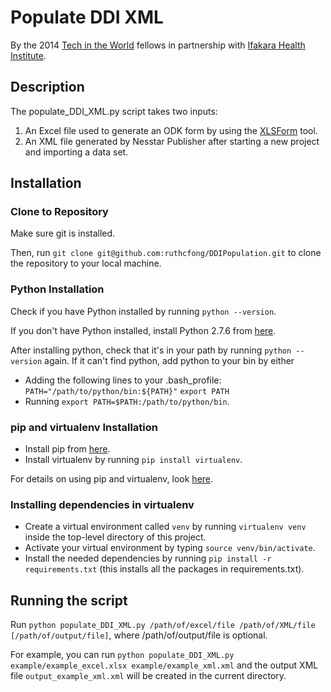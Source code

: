 # Populate DDI XML
By the 2014 [Tech in the World](www.techintheworld.org) fellows in partnership with [Ifakara Health Institute](ihi.or.tz).

## Description
The populate_DDI_XML.py script takes two inputs:

1. An Excel file used to generate an ODK form by using the [XLSForm](opendatakit.org/help/form-design/xlsform/) tool.
2. An XML file generated by Nesstar Publisher after starting a new project and importing a data set.

## Installation
### Clone to Repository
Make sure git is installed.

Then, run `git clone git@github.com:ruthcfong/DDIPopulation.git` to clone the repository to your local machine.

### Python Installation
Check if you have Python installed by running `python --version`.

If you don't have Python installed, install Python 2.7.6 from [here](http://www.python.org/download/releases/2.7.6/).

After installing python, check that it's in your path by running `python --version` again. If it can't find python, add python to your bin by either
* Adding the following lines to your .bash_profile:
`PATH="/path/to/python/bin:${PATH}"`
`export PATH`
* Running `export PATH=$PATH:/path/to/python/bin`.

### pip and virtualenv Installation
* Install pip from [here](http://www.pip-installer.org/en/latest/installing.html).
* Install virtualenv by running `pip install virtualenv`.

For details on using pip and virtualenv, look [here](https://github.com/ruthcfong/coding-tricks#development-tools).

### Installing dependencies in virtualenv
* Create a virtual environment called `venv` by running `virtualenv venv` inside the top-level directory of this project.
* Activate your virtual environment by typing `source venv/bin/activate`.
* Install the needed dependencies by running `pip install -r requirements.txt` (this installs all the packages in requirements.txt).

## Running the script
Run `python populate_DDI_XML.py /path/of/excel/file /path/of/XML/file [/path/of/output/file]`, where /path/of/output/file is optional.

For example, you can run `python populate_DDI_XML.py example/example_excel.xlsx example/example_xml.xml` and the output XML file `output_example_xml.xml` will be created in the current directory.